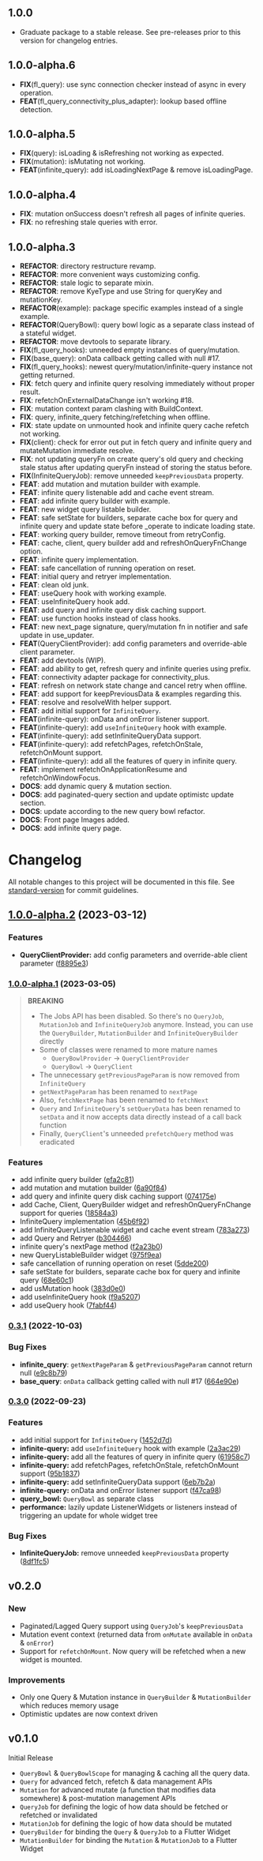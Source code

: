 ## 1.0.0

 - Graduate package to a stable release. See pre-releases prior to this version for changelog entries.

## 1.0.0-alpha.6

 - **FIX**(fl_query): use sync connection checker instead of async in every operation.
 - **FEAT**(fl_query_connectivity_plus_adapter): lookup based offline detection.

## 1.0.0-alpha.5

 - **FIX**(query): isLoading & isRefreshing not working as expected.
 - **FIX**(mutation): isMutating not working.
 - **FEAT**(infinite_query): add isLoadingNextPage & remove isLoadingPage.

## 1.0.0-alpha.4

 - **FIX**: mutation onSuccess doesn't refresh all pages of infinite queries.
 - **FIX**: no refreshing stale queries with error.

## 1.0.0-alpha.3

 - **REFACTOR**: directory restructure revamp.
 - **REFACTOR**: more convenient ways customizing config.
 - **REFACTOR**: stale logic to separate mixin.
 - **REFACTOR**: remove KyeType and use String for queryKey and mutationKey.
 - **REFACTOR**(example): package specific examples instead of a single example.
 - **REFACTOR**(QueryBowl): query bowl logic as a separate class instead of a stateful widget.
 - **REFACTOR**: move devtools to separate library.
 - **FIX**(fl_query_hooks): unneeded empty instances of query/mutation.
 - **FIX**(base_query): onData callback getting called with null #17.
 - **FIX**(fl_query_hooks): newest query/mutation/infinite-query instance not getting returned.
 - **FIX**: fetch query and infinite query resolving immediately without proper result.
 - **FIX**: refetchOnExternalDataChange isn't working #18.
 - **FIX**: mutation context param clashing with BuildContext.
 - **FIX**: query, infinite_query fetching/refetching when offline.
 - **FIX**: state update on unmounted hook and infinite query cache refetch not working.
 - **FIX**(client): check for error out put in fetch query and infinite query and mutateMutation immediate resolve.
 - **FIX**: not updating queryFn on create query's old query and checking stale status after updating queryFn instead of storing the status before.
 - **FIX**(InfiniteQueryJob): remove unneeded `keepPreviousData` property.
 - **FEAT**: add mutation and mutation builder with example.
 - **FEAT**: infinite query listenable add and cache event stream.
 - **FEAT**: add infinite query builder with example.
 - **FEAT**: new widget query listable builder.
 - **FEAT**: safe setState for builders, separate cache box for query and infinite query and update state before _operate to indicate loading state.
 - **FEAT**: working query builder, remove timeout from retryConfig.
 - **FEAT**: cache, client, query builder add and refreshOnQueryFnChange option.
 - **FEAT**: infinite query implementation.
 - **FEAT**: safe cancellation of running operation on reset.
 - **FEAT**: initial query and retryer implementation.
 - **FEAT**: clean old junk.
 - **FEAT**: useQuery hook with working example.
 - **FEAT**: useInfiniteQuery hook add.
 - **FEAT**: add query and infinite query disk caching support.
 - **FEAT**: use function hooks instead of class hooks.
 - **FEAT**: new next_page signature, query/mutation fn in notifier and safe update in use_updater.
 - **FEAT**(QueryClientProvider): add config parameters and override-able client parameter.
 - **FEAT**: add devtools (WIP).
 - **FEAT**: add ability to get, refresh query and infinite queries using prefix.
 - **FEAT**: connectivity adapter package for connectivity_plus.
 - **FEAT**: refresh on network state change and cancel retry when offline.
 - **FEAT**: add support for keepPreviousData & examples regarding this.
 - **FEAT**: resolve and resolveWith helper support.
 - **FEAT**: add initial support for `InfiniteQuery`.
 - **FEAT**(infinite-query): onData and onError listener support.
 - **FEAT**(infinite-query): add `useInfiniteQuery` hook with example.
 - **FEAT**(infinite-query): add setInfiniteQueryData support.
 - **FEAT**(infinite-query): add refetchPages, refetchOnStale, refetchOnMount support.
 - **FEAT**(infinite-query): add all the features of query in infinite query.
 - **FEAT**: implement refetchOnApplicationResume and refetchOnWindowFocus.
 - **DOCS**: add dynamic query & mutation section.
 - **DOCS**: add paginated-query section and update optimistc update section.
 - **DOCS**: update according to the new query bowl refactor.
 - **DOCS**: Front page Images added.
 - **DOCS**: add infinite query page.

# Changelog

All notable changes to this project will be documented in this file. See [standard-version](https://github.com/conventional-changelog/standard-version) for commit guidelines.

## [1.0.0-alpha.2](https://github.com/KRTirtho/fl-query/compare/v1.0.0-alpha.1...v1.0.0-alpha.2) (2023-03-12)


### Features

* **QueryClientProvider:** add config parameters and override-able client parameter ([f8895e3](https://github.com/KRTirtho/fl-query/commit/f8895e338141488e5bce4401c80b491688932085))

### [1.0.0-alpha.1](https://github.com/KRTirtho/fl-query/compare/v0.3.0...v1.0.0-alpha.1) (2023-03-05)

> **BREAKING**
> - The Jobs API has been disabled. So there's no `QueryJob`, `MutationJob` and `InfiniteQueryJob` anymore. Instead, you can use the `QueryBuilder`, `MutationBuilder` and `InfiniteQueryBuilder`  directly
> - Some of classes were renamed to more mature names
>   - `QueryBowlProvider` -> `QueryClientProvider`
>   - `QueryBowl` -> `QueryClient`
> - The unnecessary `getPreviousPageParam` is now removed from `InfiniteQuery`
> - `getNextPageParam` has been renamed to `nextPage`
> - Also, `fetchNextPage` has been renamed to `fetchNext`
> - `Query` and `InfiniteQuery`'s `setQueryData` has been renamed to `setData` and it now accepts data directly instead of a call back function
> - Finally, `QueryClient`'s unneeded `prefetchQuery` method was eradicated


### Features

* add infinite query builder ([efa2c81](https://github.com/KRTirtho/fl-query/commit/efa2c81505385eba0ba45f50c0debb9e4708804b))
* add mutation and mutation builder ([6a90f84](https://github.com/KRTirtho/fl-query/commit/6a90f847c90c242ec089ab85f9ec7201a9aacd06))
* add query and infinite query disk caching support ([074175e](https://github.com/KRTirtho/fl-query/commit/074175ed392370d5165d0573977af8d83422ac31))
* add Cache, Client, QueryBuilder widget and refreshOnQueryFnChange support for queries ([18584a3](https://github.com/KRTirtho/fl-query/commit/18584a3c57dbb1538fc18a48b41be11fbc11d094))
* InfiniteQuery implementation ([45b6f92](https://github.com/KRTirtho/fl-query/commit/45b6f92316ca1496e47462eb67aea64f43f8d9c1))
* add InfiniteQueryListenable widget and cache event stream ([783a273](https://github.com/KRTirtho/fl-query/commit/783a2737b18283478d65082e236629188c124e6b))
* add Query and Retryer ([b304466](https://github.com/KRTirtho/fl-query/commit/b304466d73654a89c9582b8211b063ae8c661454))
* infinite query's nextPage method ([f2a23b0](https://github.com/KRTirtho/fl-query/commit/f2a23b085cd657a1612d87749f6592b4d67814c5))
* new QueryListableBuilder widget ([975f9ea](https://github.com/KRTirtho/fl-query/commit/975f9eafe14d2ae235a67c173622f16ef850e8e7))
* safe cancellation of running operation on reset ([5dde200](https://github.com/KRTirtho/fl-query/commit/5dde200c84836aba676708c2dd2682a861edb289))
* safe setState for builders, separate cache box for query and infinite query ([68e60c1](https://github.com/KRTirtho/fl-query/commit/68e60c1914d321bb8e23516966bafc990ea2bc31))
* add usMutation hook ([383d0e0](https://github.com/KRTirtho/fl-query/commit/383d0e0a85d7db6ee30bc336cb849f4ea401a8f1))
* add useInfiniteQuery hook ([f9a5207](https://github.com/KRTirtho/fl-query/commit/f9a520740321ababa3974e232562b32364062a35))
* add useQuery hook ([7fabf44](https://github.com/KRTirtho/fl-query/commit/7fabf44756ed36aaa4481583167735bc18f97ad1))


### [0.3.1](https://github.com/KRTirtho/fl-query/compare/v0.3.0...v0.3.1) (2022-10-03)

### Bug Fixes
* **infinite_query**: `getNextPageParam` & `getPreviousPageParam` cannot return null ([e9c8b79](https://github.com/KRTirtho/fl-query/commit/e9c8b7903b430187c802ad46b51447c0760f5e0d))
* **base_query**: `onData` callback getting called with null #17 ([664e90e](https://github.com/KRTirtho/fl-query/commit/664e90e60488e408bb76fa8681d6557528731259))



### [0.3.0](https://github.com/KRTirtho/fl-query/compare/v0.2.0...v0.3.0) (2022-09-23)


### Features

* add initial support for `InfiniteQuery` ([1452d7d](https://github.com/KRTirtho/fl-query/commit/1452d7d79e14ef933391221f245c8bff1e869af6))
* **infinite-query:** add `useInfiniteQuery` hook with example ([2a3ac29](https://github.com/KRTirtho/fl-query/commit/2a3ac29f64971fe534fa70600e8be4490429304e))
* **infinite-query:** add all the features of query in infinite query ([61958c7](https://github.com/KRTirtho/fl-query/commit/61958c7d9499921387c646cc27ab9d6202694804))
* **infinite-query:** add refetchPages, refetchOnStale, refetchOnMount support ([95b1837](https://github.com/KRTirtho/fl-query/commit/95b183762021b51df7225adb66f3330e8d84bd96))
* **infinite-query:** add setInfiniteQueryData support ([6eb7b2a](https://github.com/KRTirtho/fl-query/commit/6eb7b2a4293b64243e36307a70720601a76878a3))
* **infinite-query:** onData and onError listener support ([f47ca98](https://github.com/KRTirtho/fl-query/commit/f47ca98472ccd3eecf49ae348225332c8a2f61ea))
* **query_bowl:** `QueryBowl` as separate class
* **performance:** lazily update ListenerWidgets or listeners instead of triggering an update for whole widget tree


### Bug Fixes

* **InfiniteQueryJob:** remove unneeded `keepPreviousData` property ([8df1fc5](https://github.com/KRTirtho/fl-query/commit/8df1fc54c326b62ea1f4df0b4b472ef88198ef4d))

## v0.2.0

### New
- Paginated/Lagged Query support using `QueryJob`'s `keepPreviousData`
- Mutation event context (returned data from `onMutate` available in `onData` & `onError`)
- Support for `refetchOnMount`. Now query will be refetched when a new widget is mounted.

### Improvements
- Only one Query & Mutation instance in `QueryBuilder` & `MutationBuilder` which reduces memory usage
- Optimistic updates are now context driven


## v0.1.0

Initial Release

- `QueryBowl` & `QueryBowlScope` for managing & caching all the query data.
- `Query` for advanced fetch, refetch & data management APIs
- `Mutation` for advanced mutate (a function that modifies data somewhere) & post-mutation management APIs
- `QueryJob` for defining the logic of how data should be fetched or refetched or invalidated
- `MutationJob` for defining the logic of how data should be mutated
- `QueryBuilder` for binding the `Query` & `QueryJob` to a Flutter Widget
- `MutationBuilder` for binding the `Mutation` & `MutationJob` to a Flutter Widget